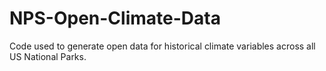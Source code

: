 # NPS-Open-Climate-Data
Code used to generate open data for historical climate variables across all US National Parks.
